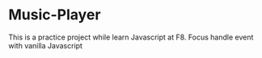 # Music-Player
This is a practice project while learn Javascript at F8. Focus handle event with vanilla Javascript
